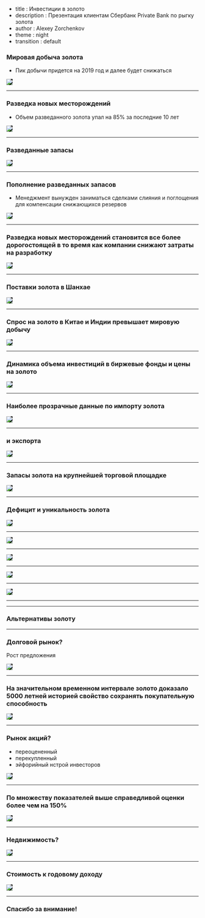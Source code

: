 - title : Инвестиции в золото
- description : Презентация клиентам Сбербанк Private Bank по рыгку золота
- author : Alexey Zorchenkov
- theme : night
- transition : default

### Мировая добыча золота
* Пик добычи придется на 2019 год и далее будет снижаться

<img src="images/goldminersoutput.png" style="background: black;" />

***

### Разведка новых месторождений

* Объем разведанного золота упал на 85% за последние 10 лет

<img src="images/goldminersexploration.png" style="background: black;" />

***

### Разведанные запасы

<img src="images/goldminersreserves.png" style="background: black;" />

***

### Пополнение разведанных запасов

* Менеджмент вынужден заниматься сделками слияния и поглощения для компенсации снижающихся резервов



<img src="images/miningdeals2016.png" style="background: black;" />

***


### Разведка новых месторождений становится все более дорогостоящей в то время как компании снижают затраты на разработку

<img src="images/goldminerscapex.png" style="background: black;" />


***

### Поставки золота в Шанхае

<img src="images/shanghaiwidthawals.png" style="background: black;" />


***

### Спрос на золото в Китае и Индии превышает мировую добычу

<img src="images/chinaindiagolddemand.png" style="background: black;" />


***



### Динамика объема инвестиций в биржевые фонды и цены на золото

<img src="images/goldetfinvestments.png" style="background: black;" />


***

### Наиболее прозрачные данные по импорту золота

<img src="images/swissgoldimports.png" style="background: black;" />

---

### и экспорта

<img src="images/swissgoldexports.png" style="background: black;" />

***

### Запасы золота на крупнейшей торговой площадке

<img src="images/comexholdings.png" style="background: black;" />

***


### Дефицит и уникальность золота

<img src="images/gold-cubes-annual.jpg" style="background: black;" />

---

<img src="images/gold-cubes-fort-knox.jpg" style="background: black;" />

---

<img src="images/gold-cubes-central-banks.jpg" style="background: black;" />

---

<img src="images/gold-cubes-mined.jpg" style="background: black;" />

---

<img src="images/gold-cubes-global-debt.jpg" style="background: black;" />

---

***

### Альтернативы золоту

***


### Долговой рынок?

Рост предложения

<img src="images/usdebt.png" style="background: black;" />

---

### На значительном временном интервале золото доказало 5000 летней историей свойство сохранять покупательную способность

<img src="images/dollaringold.png" style="background: black;" />


***

### Рынок акций?

* переоцененный
* перекупленный
* эйфорийный нстрой инвесторов

<img src="images/sp500fv.png" style="background: black;" />

---

### По множеству показателей выше справедливой оценки более чем на 150%



<img src="images/eqfairval.png" style="background: black;" />


***

### Недвижимость?

<img src="images/realestate.png" style="background: black;" />

---

### Стоимость к годовому доходу


<img src="images/realestatepriceearnings.png" style="background: black;" />

***



### Спасибо за внимание!

